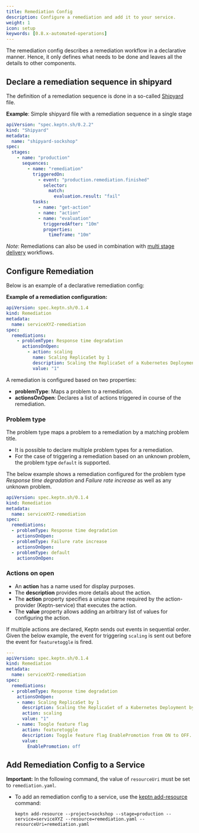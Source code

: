 ```yaml
---
title: Remediation Config
description: Configure a remediation and add it to your service.
weight: 1
icon: setup
keywords: [0.8.x-automated-operations]
---
```


The remediation config describes a remediation workflow in a declarative manner. Hence, it only defines what needs to be done and leaves all the details to other components. 

## Declare a remediation sequence in shipyard

The definition of a remediation sequence is done in a so-called [Shipyard](../../manage/shipyard) file.

**Example**: Simple shipyard file with a remediation sequence in a single stage
```yaml
apiVersion: "spec.keptn.sh/0.2.2"
kind: "Shipyard"
metadata:
  name: "shipyard-sockshop"
spec:
  stages:
    - name: "production"
      sequences:
        - name: "remediation"
          triggeredOn:
            - event: "production.remediation.finished"
              selector:
                match:
                  evaluation.result: "fail"
          tasks:
            - name: "get-action"
            - name: "action"
            - name: "evaluation"
              triggeredAfter: "10m"
              properties:
                timeframe: "10m"
```

*Note*: Remediations can also be used in combination with [multi stage delivery](../../continuous_delivery/multi_stage) workflows.


## Configure Remediation

Below is an example of a declarative remediation config: 

**Example of a remediation configuration:**

```yaml
apiVersion: spec.keptn.sh/0.1.4
kind: Remediation
metadata:
  name: serviceXYZ-remediation
spec:
  remediations:
    - problemType: Response time degradation
      actionsOnOpen:
        - action: scaling
          name: Scaling ReplicaSet by 1
          description: Scaling the ReplicaSet of a Kubernetes Deployment by 1
          value: "1"
```

A remediation is configured based on two properties:

* **problemType**: Maps a problem to a remediation. 
* **actionsOnOpen**: Declares a list of actions triggered in course of the remediation.

### Problem type

The problem type maps a problem to a remediation by a matching problem title. 

-	It is possible to declare multiple problem types for a remediation. 
-	For the case of triggering a remediation based on an unknown problem, the problem type `default` is supported. 

The below example shows a remediation configured for the problem type *Response time degradation* and *Failure rate increase* as well as any unknown problem.

```yaml
apiVersion: spec.keptn.sh/0.1.4
kind: Remediation
metadata:
  name: serviceXYZ-remediation
spec:
  remediations:  
  - problemType: Response time degradation
    actionsOnOpen:
  - problemType: Failure rate increase
    actionsOnOpen:
  - problemType: default
    actionsOnOpen:
```

### Actions on open

* An **action** has a name used for display purposes.
* The **description** provides more details about the action.
* The **action** property specifies a unique name required by the action-provider (Keptn-service) that executes the action.
* The **value** property allows adding an arbitrary list of values for configuring the action.

If multiple actions are declared, Keptn sends out events in sequential order. Given the below example, the event for triggering `scaling` is sent out before the event for `featuretoggle` is fired. 

```yaml
---
apiVersion: spec.keptn.sh/0.1.4
kind: Remediation
metadata:
  name: serviceXYZ-remediation
spec:
  remediations:  
  - problemType: Response time degradation
    actionsOnOpen:
    - name: Scaling ReplicaSet by 1
      description: Scaling the ReplicaSet of a Kubernetes Deployment by 1
      action: scaling
      value: "1"
    - name: Toogle feature flag
      action: featuretoggle
      description: Toggle feature flag EnablePromotion from ON to OFF.
      value: 
        EnablePromotion: off
```

## Add Remediation Config to a Service

**Important:** In the following command, the value of `resourceUri` must be set to `remediation.yaml`.

* To add an remediation config to a service, use the [keptn add-resource](../../reference/cli/commands/keptn_add-resource) command:

    ```console
    keptn add-resource --project=sockshop --stage=production --service=serviceXYZ --resource=remediation.yaml --resourceUri=remediation.yaml
    ```
